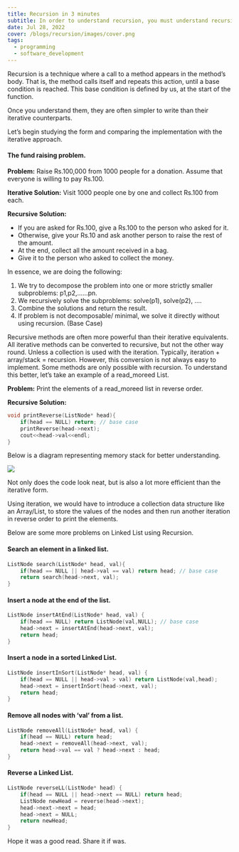 ```yaml
---
title: Recursion in 3 minutes
subtitle: In order to understand recursion, you must understand recursion.
date: Jul 28, 2022
cover: /blogs/recursion/images/cover.png
tags:
  - programming
  - software_development
---
```


Recursion is a technique where a call to a method appears in the method’s body. That is, the method calls itself and repeats this action, until a base condition is reached. This base condition is defined by us, at the start of the function.

Once you understand them, they are often simpler to write than their iterative counterparts.

Let’s begin studying the form and comparing the implementation with the iterative approach.

#### The fund raising problem.

**Problem:** Raise Rs.100,000 from 1000 people for a donation. Assume that everyone is willing to pay Rs.100.

**Iterative Solution:** Visit 1000 people one by one and collect Rs.100 from each.

**Recursive Solution:**

- If you are asked for Rs.100, give a Rs.100 to the person who asked for it.
- Otherwise, give your Rs.10 and ask another person to raise the rest of the amount.
- At the end, collect all the amount received in a bag.
- Give it to the person who asked to collect the money.

In essence, we are doing the following:

1. We try to decompose the problem into one or more strictly smaller subproblems: p1,p2,……pn.
2. We recursively solve the subproblems: solve(p1), solve(p2), ….
3. Combine the solutions and return the result.
4. If problem is not decomposable/ minimal, we solve it directly without using recursion. (Base Case)

Recursive methods are often more powerful than their iterative equivalents. All iterative methods can be converted to recursive, but not the other way round. Unless a collection is used with the iteration. Typically, iteration + array/stack = recursion. However, this conversion is not always easy to implement. Some methods are only possible with recursion. To understand this better, let’s take an example of a read_moreed List.

**Problem:** Print the elements of a read_moreed list in reverse order.

**Recursive Solution:**

```c++
void printReverse(ListNode* head){
    if(head == NULL) return; // base case
    printReverse(head->next);
    cout<<head->val<<endl;
}
```

Below is a diagram representing memory stack for better understanding.

<img src="https://miro.medium.com/v2/resize:fit:644/format:webp/0*mwg046eahMsYxjrV.png" />

Not only does the code look neat, but is also a lot more efficient than the iterative form.

Using iteration, we would have to introduce a collection data structure like an Array/List, to store the values of the nodes and then run another iteration in reverse order to print the elements.

Below are some more problems on Linked List using Recursion.

#### Search an element in a linked list.

```c++
ListNode search(ListNode* head, val){
    if(head == NULL || head->val == val) return head; // base case
    return search(head->next, val);
}
```

#### Insert a node at the end of the list.

```c++
ListNode insertAtEnd(ListNode* head, val) {
    if(head == NULL) return ListNode(val,NULL); // base case
    head->next = insertAtEnd(head->next, val);
    return head;
}
```

#### Insert a node in a sorted Linked List.

```c++
ListNode insertInSort(ListNode* head, val) {
    if(head == NULL || head->val > val) return ListNode(val,head);
    head->next = insertInSort(head->next, val);
    return head;
}
```

#### Remove all nodes with ‘val’ from a list.

```c++
ListNode removeAll(ListNode* head, val) {
    if(head == NULL) return head;
    head->next = removeAll(head->next, val);
    return head->val == val ? head->next : head;
}
```

#### Reverse a Linked List.

```c++
ListNode reverseLL(ListNode* head) {
    if(head == NULL || head->next == NULL) return head;
    ListNode newHead = reverse(head->next);
    head->next->next = head;
    head->next = NULL;
    return newHead;
}
```

Hope it was a good read. Share it if was.
